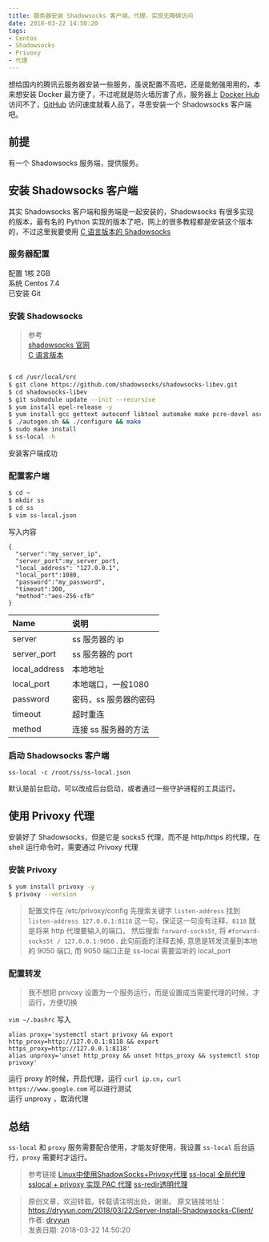 ```yaml
---
title: 服务器安装 Shadowsocks 客户端，代理，实现无障碍访问
date: 2018-03-22 14:50:20
tags:
- Centos
- Shadowsocks
- Privoxy
- 代理
---
```


想给国内的腾讯云服务器安装一些服务，虽说配置不高吧，还是能勉强用用的，本来想安装 Docker 最方便了，不过呢就是防火墙厉害了点，服务器上 [Docker Hub](https://hub.docker.com/) 访问不了，[GitHub](https://github.com/) 访问速度就看人品了，寻思安装一个 Shadowsocks 客户端吧。

## 前提

有一个 Shadowsocks 服务端，提供服务。

## 安装 Shadowsocks 客户端

其实 Shadowsocks 客户端和服务端是一起安装的，Shadowsocks 有很多实现的版本，最有名的 Python 实现的版本了吧，网上的很多教程都是安装这个版本的，不过这里我要使用 [C 语言版本的 Shadowsocks](https://github.com/shadowsocks/shadowsocks-libev)

<!-- more --> 

### 服务器配置

配置 1核 2GB   
系统 Centos 7.4  
已安装 Git 

### 安装 Shadowsocks  
> 参考  
> [shadowsocks 官网](https://shadowsocks.org/)  
> [ C 语言版本](https://github.com/shadowsocks/shadowsocks-libev)  

```bash

$ cd /usr/local/src
$ git clone https://github.com/shadowsocks/shadowsocks-libev.git
$ cd shadowsocks-libev
$ git submodule update --init --recursive
$ yum install epel-release -y
$ yum install gcc gettext autoconf libtool automake make pcre-devel asciidoc xmlto c-ares-devel libev-devel libsodium-devel mbedtls-devel -y
$ ./autogen.sh && ./configure && make
$ sudo make install
$ ss-local -h

```
安装客户端成功

### 配置客户端

```bash
$ cd ~
$ mkdir ss
$ cd ss
$ vim ss-local.json
```

写入内容
```
{
  "server":"my_server_ip",
  "server_port":my_server_port,
  "local_address": "127.0.0.1",
  "local_port":1080,
  "password":"my_password",
  "timeout":300,
  "method":"aes-256-cfb"
}
```

| Name | 说明 |
|:----------|:------|
|server | ss 服务器的 ip |
|server_port| ss 服务器的 port|
|local_address|本地地址|
|local_port|本地端口，一般1080|
|password|密码，ss 服务器的密码|
|timeout|超时重连|
|method| 连接 ss 服务器的方法|

### 启动 Shadowsocks 客户端

`ss-local -c /root/ss/ss-local.json`

默认是前台启动，可以改成后台启动，或者通过一些守护进程的工具运行。

## 使用 Privoxy 代理 

安装好了 Shadowsocks，但是它是 socks5 代理，而不是 http/https 的代理，在 shell 运行命令时，需要通过 Privoxy 代理

### 安装 Privoxy

```bash
$ yum install privoxy -y
$ privoxy --version
```
> 配置文件在 /etc/privoxy/config 
> 先搜索关键字 `listen-address` 找到 `listen-address 127.0.0.1:8118` 这一句，保证这一句没有注释，`8118` 就是将来 http 代理要输入的端口。
  然后搜索 `forward-socks5t`, 将 `#forward-socks5t / 127.0.0.1:9050` . 此句前面的注释去掉, 意思是转发流量到本地的 9050 端口, 而 9050 端口正是 ss-local 需要监听的 local_port


### 配置转发

> 我不想把 privoxy 设置为一个服务运行，而是设置成当需要代理的时候，才运行，方便切换

`vim ~/.bashrc`
写入
```
alias proxy='systemctl start privoxy && export http_proxy=http://127.0.0.1:8118 && export https_proxy=http://127.0.0.1:8118'   
alias unproxy='unset http_proxy && unset https_proxy && systemctl stop privoxy'

```

运行 proxy 的时候，开启代理，运行 `curl ip.cn`，`curl https://www.google.com` 可以进行测试   
运行 unproxy ，取消代理   

## 总结

`ss-local` 和 `proxy` 服务需要配合使用，才能友好使用，我设置 `ss-local` 后台运行，`proxy` 需要时才运行。


> 参考链接
> [Linux中使用ShadowSocks+Privoxy代理](https://docs.lvrui.io/2016/12/12/Linux%E4%B8%AD%E4%BD%BF%E7%94%A8ShadowSocks-Privoxy%E4%BB%A3%E7%90%86/ )
> [ss-local 全局代理](https://www.zfl9.com/ss-local.html)
> [sslocal + privoxy 实现 PAC 代理](https://blog.sliang.xyz/2017/12/12/sslocalprivoxy-%E5%AE%9E%E7%8E%B0-pac-%E4%BB%A3%E7%90%86/)
> [ss-redir透明代理](https://www.bjwf125.com/?p=9)
> 


>
> 原创文章，欢迎转载。转载请注明出处，谢谢。
> 原文链接地址：https://dryyun.com/2018/03/22/Server-Install-Shadowsocks-Client/
> 作者: [dryyun](https://dryyun.com/)  
> 发表日期: 2018-03-22 14:50:20
>
>

